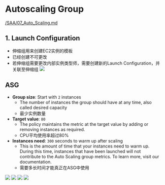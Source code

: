 # Autoscaling Group

[/SAA/07_Auto_Scaling.md](https://github.com/davidkorea/AWS/blob/master/SAA/07_Auto_Scaling.md)

## 1. Launch Configuration
- 伸缩组用来创建EC2实例的模板
- 已经创建不可更改
- 若伸缩组需要更改内部实例类型师，需要创建新的Launch Configuration，并关联至伸缩组
  ![](https://i.loli.net/2019/07/10/5d2597f40689d18392.png)
## ASG

- **Group size**: Start with `2` instances
  - The number of instances the group should have at any time, also called desired capacity
  - 最少实例数量
- **Target value**: `80`
  - The policy maintains the metric at the target value by adding or removing instances as required.
  - CPU平均使用率超过80%
- **Instances need**: `300` seconds to warm up after scaling
  - This is the amount of time that your instances need to warm up. During this time, instances that have been launched will not contribute to the Auto Scaling group metrics. To learn more, visit our documentation.
  - 需要多长时间才能真正在ASG中使用

![](https://i.loli.net/2019/07/10/5d2599eae6bda12878.png)
![](https://i.loli.net/2019/07/10/5d2599f5caaad44553.png)
![](https://i.loli.net/2019/07/10/5d2599fa9cda924323.png)
![](https://i.loli.net/2019/07/10/5d259bce14ed332368.png)
